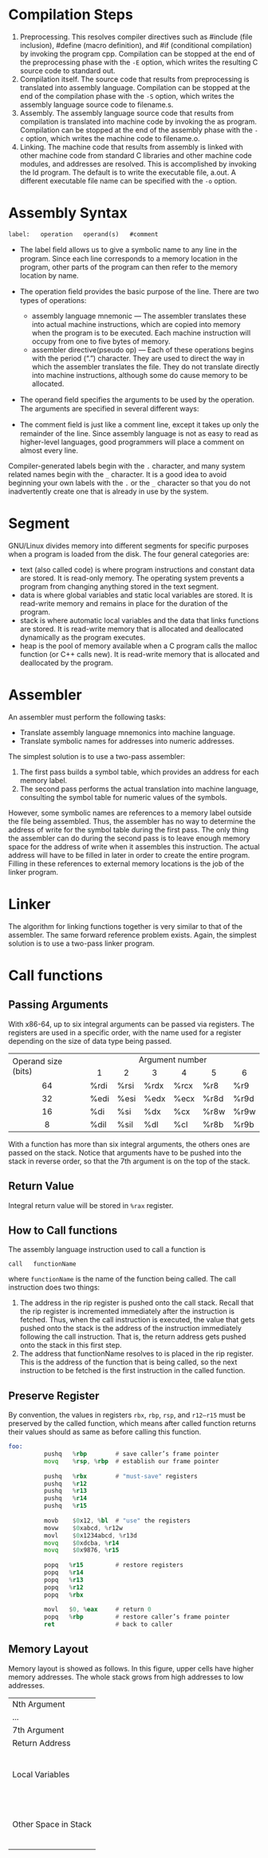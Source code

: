 # Compilation Steps
1. Preprocessing. This resolves compiler directives such as #include (file inclusion), #define (macro definition), and #if (conditional compilation) by invoking the program cpp. Compilation can be stopped at the end of the preprocessing phase with the `-E` option, which writes the resulting C source code to standard out.
2. Compilation itself. The source code that results from preprocessing is translated into assembly language. Compilation can be stopped at the end of the compilation phase with the `-S` option, which writes the assembly language source code to filename.s.
3. Assembly. The assembly language source code that results from compilation is translated into machine code by invoking the as program. Compilation can be stopped at the end of the assembly phase with the `-c` option, which writes the machine code to filename.o.
4. Linking. The machine code that results from assembly is linked with other machine code from standard C libraries and other machine code modules, and addresses are resolved. This is accomplished by invoking the ld program. The default is to write the executable file, a.out. A different executable file name can be specified with the `-o` option.

# Assembly Syntax

`label:   operation   operand(s)   #comment`

 - The label ﬁeld allows us to give a symbolic name to any line in the program. Since each line corresponds to a memory location in the program, other parts of the program can then refer to the memory location by name.
 - The operation ﬁeld provides the basic purpose of the line. There are two types of operations: 

 	* assembly language mnemonic — The assembler translates these into actual machine instructions, which are copied into memory when the program is to be executed. Each machine instruction will occupy from one to five bytes of memory.
 	* assembler directive(pseudo op) — Each of these operations begins with the period (“.”) character. They are used to direct the way in which the assembler translates the file. They do not translate directly into machine instructions, although some do cause memory to be allocated.
 - The operand ﬁeld specifies the arguments to be used by the operation. The arguments are specified in several different ways:
 - The comment ﬁeld is just like a comment line, except it takes up only the remainder of the line. Since assembly language is not as easy to read as higher-level languages, good programmers will place a comment on almost every line.


Compiler-generated labels begin with the `.` character, and many system related names begin with the `_` character. It is a good idea to avoid beginning your own labels with the `.` or the `_` character so that you do not inadvertently create one that is already in use by the system.

# Segment

GNU/Linux divides memory into different segments for specific purposes when a program is loaded from the disk. The four general categories are:

 - text (also called code) is where program instructions and constant data are stored. It is read-only memory. The operating system prevents a program from changing anything stored in the text segment.
 - data is where global variables and static local variables are stored. It is read-write memory and remains in place for the duration of the program.
 - stack is where automatic local variables and the data that links functions are stored. It is read-write memory that is allocated and deallocated dynamically as the program executes.
 - heap is the pool of memory available when a C program calls the malloc function (or C++ calls new). It is read-write memory that is allocated and deallocated by the program.

# Assembler
 
An assembler must perform the following tasks:

 - Translate assembly language mnemonics into machine language.
 - Translate symbolic names for addresses into numeric addresses.

The simplest solution is to use a two-pass assembler:

 1. The first pass builds a symbol table, which provides an address for each memory label.
 2. The second pass performs the actual translation into machine language, consulting the symbol table for numeric values of the symbols.

However, some symbolic names are references to a memory label outside the file being assembled. Thus, the assembler has no way to determine the address of write for the symbol table during the first pass. The only thing the assembler can do during the second pass is to leave enough memory space for the address of write when it assembles this instruction. The actual address will have to be filled in later in order to create the entire program. Filling in these references to external memory locations is the job of the linker program.

# Linker

The algorithm for linking functions together is very similar to that of the assembler. The same forward reference problem exists. Again, the simplest solution is to use a two-pass linker program.


# Call functions

## Passing Arguments

With x86-64, up to six integral arguments can be passed via registers. The registers are used in a specific order, with the name used for a register depending on the size of data type being passed.

<center>
<table>
	<tr>
		<td rowspan=2>Operand size (bits)</td>
		<td colspan=6 align='center'>Argument number</td>
	</tr>
	<tr align='center'>
		<td>1</td>
		<td>2</td>
		<td>3</td>
		<td>4</td>
		<td>5</td>
		<td>6</td>
	</tr>
	<tr>
		<td align='center'>64</td>
		<td>%rdi</td>
		<td>%rsi</td>
		<td>%rdx</td>
		<td>%rcx</td>
		<td>%r8</td>
		<td>%r9</td>
	</tr>
	<tr>
		<td align='center'>32</td>
		<td>%edi</td>
		<td>%esi</td>
		<td>%edx</td>
		<td>%ecx</td>
		<td>%r8d</td>
		<td>%r9d</td>
	</tr>
	<tr>
		<td align='center'>16</td>
		<td>%di</td>
		<td>%si</td>
		<td>%dx</td>
		<td>%cx</td>
		<td>%r8w</td>
		<td>%r9w</td>
	</tr>
	<tr>
		<td align='center'>8</td>
		<td>%dil</td>
		<td>%sil</td>
		<td>%dl</td>
		<td>%cl</td>
		<td>%r8b</td>
		<td>%r9b</td>
	</tr>
</table>
</center>

With a function has more than six integral arguments, the others ones are passed on the stack. Notice that arguments have to be pushed into the stack in reverse order, so that the 7th argument is on the top of the stack.

## Return Value

Integral return value will be stored in `%rax` register.


## How to Call functions

The assembly language instruction used to call a function is

`call	functionName`

where `functionName` is the name of the function being called. The call instruction does two things:

 1. The address in the rip register is pushed onto the call stack. Recall that the rip register is incremented immediately after the instruction is fetched. Thus, when the call instruction is executed, the value that gets pushed onto the stack is the address of the instruction immediately following the call instruction. That is, the return address gets pushed onto the stack in this first step.
 2. The address that functionName resolves to is placed in the rip register. This is the address of the function that is being called, so the next instruction to be fetched is the first instruction in the called function.

## Preserve Register

By convention, the values in registers `rbx`, `rbp`, `rsp`, and `r12–r15` must be preserved by the called function, which means after called function returns their values should as same as before calling this function.

~~~asm
foo: 
          pushq   %rbp        # save caller’s frame pointer 
          movq    %rsp, %rbp  # establish our frame pointer 
   
          pushq   %rbx        # "must-save" registers 
          pushq   %r12 
          pushq   %r13 
          pushq   %r14 
          pushq   %r15 
   
          movb    $0x12, %bl  # "use" the registers 
          movw    $0xabcd, %r12w 
          movl    $0x1234abcd, %r13d 
          movq    $0xdcba, %r14 
          movq    $0x9876, %r15 
   
          popq   %r15         # restore registers 
          popq   %r14 
          popq   %r13 
          popq   %r12 
          popq   %rbx 
   
          movl   $0, %eax     # return 0 
          popq   %rbp         # restore caller’s frame pointer 
          ret                 # back to caller 

~~~


## Memory Layout

Memory layout is showed as follows. In this figure, upper cells have higher memory addresses. The whole stack grows from high addresses to low addresses.

<center>
<table>
	<tr>
		<td>Nth Argument</td>
	</tr>
	<tr>
		<td>...</td>
	</tr>
	<tr>
		<td>7th Argument</td>
	</tr>
	<tr>
		<td>Return Address</td>
	</tr>	
	<tr>
		<td height=100>Local Variables</td>
	</tr>
	<tr>
		<td height=100>Other Space in Stack</td>
	</tr>
</table>
</center>